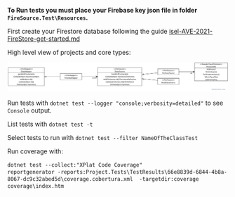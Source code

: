 **To Run tests you must place your Firebase key json file in folder `FireSource.Test\Resources`.**

First create your Firestore database following the guide [isel-AVE-2021-FireStore-get-started.md](isel-AVE-2021-FireStore-get-started)

High level view of projects and core types:

<img src="FireMapper.svg">

Run tests with `dotnet test --logger "console;verbosity=detailed"` to see `Console` output.

List tests with `dotnet test -t`

Select tests to run with `dotnet test --filter NameOfTheClassTest`


Run coverage with:
```
dotnet test --collect:"XPlat Code Coverage"
reportgenerator -reports:Project.Tests\TestResults\66e8839d-6844-4b8a-8067-dc9c32abed5d\coverage.cobertura.xml  -targetdir:coverage
coverage\index.htm
```
